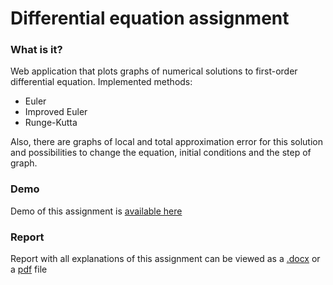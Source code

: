 # Differential equation assignment

### What is it?
Web application that plots graphs of numerical solutions to first-order differential equation. Implemented methods:
* Euler
* Improved Euler
* Runge-Kutta

Also, there are graphs of local and total approximation error for this solution and possibilities to change the equation, initial conditions and the step of graph.

### Demo 
Demo of this assignment is [available here](https://vanishmax.github.io/solving-de/)

### Report
Report with all explanations of this assignment can be viewed as a [.docx](https://github.com/VanishMax/solving-de/blob/master/report/report.docx) or a [pdf](https://github.com/VanishMax/solving-de/blob/master/report/report.pdf) file
